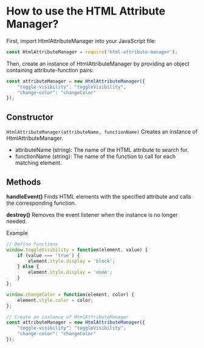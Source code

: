 # How to use the HTML Attribute Manager?

First, import HtmlAttributeManager into your JavaScript file:

```javascript
const HtmlAttributeManager = require('html-attribute-manager');
````
<p> Then, create an instance of HtmlAttributeManager by providing an object containing attribute-function pairs: </p>

````javascript
const attributeManager = new HtmlAttributeManager({
    "toggle-visibility": "toggleVisibility",
    "change-color": "changeColor"
});

````

## Constructor
`HtmlAttributeManager(attributeName, functionName)` Creates an instance of HtmlAttributeManager.

* attributeName (string): The name of the HTML attribute to search for.
* functionName (string): The name of the function to call for each matching element.

## Methods
<b>handleEvent()</b>
Finds HTML elements with the specified attribute and calls the corresponding function.

<b>destroy()</b>
Removes the event listener when the instance is no longer needed.

Example
````javascript
// Define functions
window.toggleVisibility = function(element, value) {
    if (value === 'true') {
        element.style.display = 'block';
    } else {
        element.style.display = 'none';
    }
};

window.changeColor = function(element, color) {
    element.style.color = color;
};

// Create an instance of HtmlAttributeManager
const attributeManager = new HtmlAttributeManager({
    "toggle-visibility": "toggleVisibility",
    "change-color": "changeColor"
});

````

